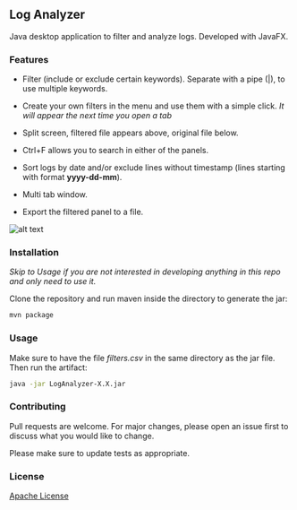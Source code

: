 ## Log Analyzer

Java desktop application to filter and analyze logs. Developed with JavaFX.

### Features
- Filter (include or exclude certain keywords). Separate with a pipe (|), to use multiple keywords.

- Create your own filters in the menu and use them with a simple click. *It will appear the next time you open a tab*

- Split screen, filtered file appears above, original file below. 

- Ctrl+F allows you to search in either of the panels.

- Sort logs by date and/or exclude lines without timestamp (lines starting with format **yyyy-dd-mm**).

- Multi tab window.

- Export the filtered panel to a file.


![alt text](https://raw.githubusercontent.com/muilpp/log-analyzer/main/Screenshot.png)

### Installation

*Skip to Usage if you are not interested in developing anything in this repo and only need to use it.*

Clone the repository and run maven inside the directory to generate the jar:

```bash
mvn package
```
### Usage

Make sure to have the file *filters.csv* in the same directory as the jar file. Then run the artifact:
```bash
java -jar LogAnalyzer-X.X.jar
```

### Contributing
Pull requests are welcome. For major changes, please open an issue first to discuss what you would like to change.

Please make sure to update tests as appropriate.

### License
[Apache License](https://github.com/muilpp/log-analyzer/blob/main/LICENSE)
